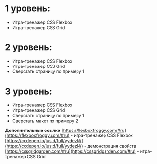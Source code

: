 # 1 уровень:

* Игра-тренажер CSS Flexbox
* Игра-тренажер CSS Grid

# 2 уровень:

* Игра-тренажер CSS Flexbox
* Игра-тренажер CSS Grid
* Сверстать страницу по примеру 1

# 3 уровень:

* Игра-тренажер CSS Flexbox
* Игра-тренажер CSS Grid
* Сверстать страницу по примеру 1
* Сверстать макет по примеру 2

**Дополнительные ссылки**
[https://flexboxfroggy.com/#ru](https://flexboxfroggy.com/#ru) - игра-тренажер CSS Flexbox
[https://codepen.io/justd/full/yydezN/](https://codepen.io/justd/full/yydezN/) - демонстрация свойств
[https://cssgridgarden.com/#ru](https://cssgridgarden.com/#ru) - игра-тренажер CSS Grid
